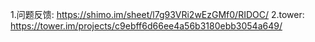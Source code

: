 
1.问题反馈: https://shimo.im/sheet/l7g93VRi2wEzGMf0/RIDOC/
2.tower: https://tower.im/projects/c9ebff6d66ee4a56b3180ebb3054a649/